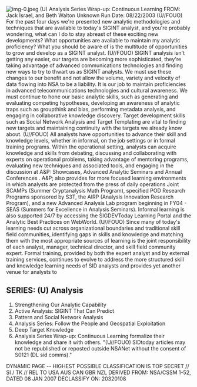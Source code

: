 ![img-0.jpeg](img-0.jpeg)
(U) Analysis Series Wrap-up: Continuous Learning
FROM: Jack Israel, and Beth Walton
Unknown
Run Date: 08/22/2003
(U//FOUO) For the past four days we're presented new analytic methodologies and techniques that are available to today's SIGINT analyst, and you're probably wondering, what can I do to stay abreast of these exciting new developments? What opportunities are available to maintain my analytic proficiency? What you should be aware of is the multitude of opportunities to grow and develop as a SIGINT analyst.
(U//FOUO) SIGINT analysis isn't getting any easier, our targets are becoming more sophisticated, they're taking advantage of advanced communications technologies and finding new ways to try to thwart us as SIGINT analysts. We must use these changes to our benefit and not allow the volume, variety and velocity of data flowing into NSA to be a liability. It is our job to maintain proficiencies in advanced telecommunications technologies and cultural awareness. We must continue to hone our basic analytic skills, such as generating and evaluating competing hypotheses, developing an awareness of analytic traps such as groupthink and bias, performing metadata analysis, and engaging in collaborative knowledge discovery. Target development skills such as Social Network Analysis and Target Templating are vital to finding new targets and maintaining continuity with the targets we already know about.
(U//FOUO) All analysts have opportunities to advance their skill and knowledge levels, whether in informal, on the job settings or in formal training programs. Within the operational setting, analysts can acquire knowledge and skills from debating, discussing and collaborating with experts on operational problems, taking advantage of mentoring programs, evaluating new techniques and associated tools, and engaging in the discussion at A\&P:
Showcases, Advanced Analytic Seminars and Annual Conferences . A\&P; also provides for more focused learning environments in which analysts are protected from the press of daily operations Joint SCAMPs (Summer Cryptanalysis Math Program), specified POD Research Programs sponsored by S3T, the AIRP (Analysis Innovation Research Program), and a new Advanced Analysis Lab program beginning in FY04 - SEAS (Summers for Excellence in Analysis Seminars). Informal learning is also supported 24/7 by accessing the SIGDEVToday Learning Portal and the Analytic Best Practices on WebWorld.
(U//FOUO) Since many of today's learning needs cut across organizational boundaries and traditional skill field communities, identifying gaps in skills and knowledge and matching them with the most appropriate sources of learning is the joint responsibility of each analyst, manager, technical director, and skill field community expert. Formal training, provided by both the expert analyst and by external training services, continues to evolve to address the more structured skill and knowledge learning needs of SID analysts and provides yet another venue for analysts to

## SERIES: (U) Analysis

1. Strengthening Our Analytic Capability
2. Active Analysis: SIGINT That Can Predict
3. Pattern and Social Network Analysis
4. Analysis Series: Follow the People and Geospatial Exploitation
5. Deep Target Knowledge
6. Analysis Series Wrap-up: Continuous Learning
formalize their knowledge and share it with others.
"(U//FOUO) SIDtoday articles may not be republished or reposted outside NSANet without the consent of S0121 (DL sid comms)."

DYNAMIC PAGE -- HIGHEST POSSIBLE CLASSIFICATION IS
TOP SECRET // SI / TK // REL TO USA AUS CAN GBR NZL
DERIVED FROM: NSA/CSSM 1-52, DATED 08 JAN 2007 DECLASSIFY ON: 20320108

